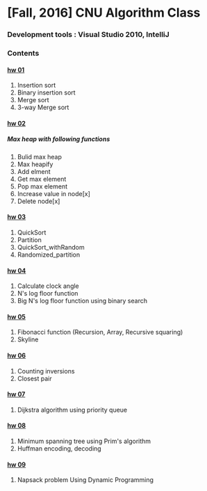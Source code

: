 # [Fall, 2016] CNU Algorithm Class
### Development tools : Visual Studio 2010, IntelliJ
### Contents
#### [hw 01](https://github.com/Yoon-jae/Fall_2016_Algorithm/tree/master/%5BAlgorithm_hw01%5D)
1. Insertion sort
2. Binary insertion sort
3. Merge sort 
4. 3-way Merge sort

#### [hw 02](https://github.com/Yoon-jae/Fall_2016_Algorithm/tree/master/%5BAlgorithm_hw02%5D)
##### Max heap with following functions
1. Bulid max heap
2. Max heapify
3. Add elment
4. Get max element
5. Pop max element
6. Increase value in node[x]
7. Delete node[x]

#### [hw 03](https://github.com/Yoon-jae/Fall_2016_Algorithm/tree/master/%5BAlgorithm_hw03%5D)
1. QuickSort
2. Partition
3. QuickSort_withRandom
4. Randomized_partition

#### [hw 04](https://github.com/Yoon-jae/Fall_2016_Algorithm/tree/master/%5BAlgorithm_hw04%5D)
1. Calculate clock angle
2. N's log floor function
3. Big N's log floor function using binary search

#### [hw 05](https://github.com/Yoon-jae/Fall_2016_Algorithm/tree/master/%5BAlgorithm_hw05%5D)
1. Fibonacci function (Recursion, Array, Recursive squaring)
2. Skyline

#### [hw 06](https://github.com/Yoon-jae/Fall_2016_Algorithm/tree/master/%5BAlgorithm_hw06%5D)
1. Counting inversions
2. Closest pair

#### [hw 07](https://github.com/Yoon-jae/Fall_2016_Algorithm/tree/master/%5BAlgorithm_hw07%5D)
1. Dijkstra algorithm using priority queue

#### [hw 08](https://github.com/Yoon-jae/Fall_2016_Algorithm/tree/master/%5BAlgorithm_hw08%5D)
1. Minimum spanning tree using Prim's algorithm
2. Huffman encoding, decoding

#### [hw 09](https://github.com/Yoon-jae/Fall_2016_Algorithm/tree/master/%5BAlgorithm_hw09%5D)
1. Napsack problem Using Dynamic Programming
